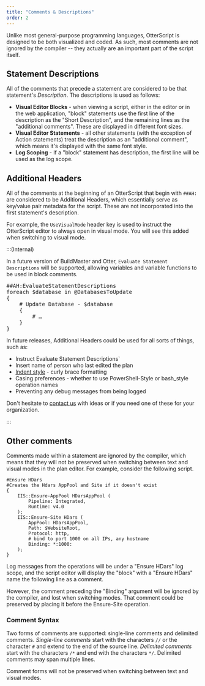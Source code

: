 ```yaml
---
title: "Comments & Descriptions"
order: 2
---
```


Unlike most general-purpose programming languages, OtterScript is designed to be both visualized and coded. As such, most comments are not ignored by the compiler -- they actually are an important part of the script itself.

## Statement Descriptions

All of the comments that precede a statement are considered to be that statement's _Description_. The descriptions is used as follows:

*   **Visual Editor Blocks** - when viewing a script, either in the editor or in the web application, "block" statements use the first line of the description as the "Short Description", and the remaining lines as the "additional comments". These are displayed in different font sizes.
*   **Visual Editor Statements** - all other statements (with the exception of Action statements) treat the description as an "additional comment", which means it's displayed with the same font style.
*   **Log Scoping** - if a "block" statement has description, the first line will be used as the log scope.

## Additional Headers

All of the comments at the beginning of an OtterScript that begin with `##AH:` are considered to be Additional Headers, which essentially serve as key/value pair metadata for the script. These are not incorporated into the first statement's description.

For example, the `UseVisualMode` header key is used to instruct the OtterScript editor to always open in visual mode. You will see this added when switching to visual mode.

:::(Internal) 

In a future version of BuildMaster and Otter, `Evaluate Statement Descriptions` will be supported, allowing variables and variable functions to be used in block comments.


<pre>##AH:EvaluateStatementDescriptions
foreach $database in @DatabasesToUpdate
{
    # Update Database - $database
    {
        # …
    }
}</pre>

In future releases, Additional Headers could be used for all sorts of things, such as:

*  Instruct Evaluate Statement Descriptions`
*   Insert name of person who last edited the plan
*   [Indent style](https://en.wikipedia.org/wiki/Indent_style) - curly brace formatting
*   Casing preferences - whether to use PowerShell-Style or bash_style operation names
*   Preventing any debug messages from being logged

Don't hesitate to [contact us](https://inedo.com/contact) with ideas or if you need one of these for your organization.

:::
## Other comments

Comments made within a statement are ignored by the compiler, which means that they will not be preserved when switching between text and visual modes in the plan editor. For example, consider the following script.

```
#Ensure HDars
#Creates the Hdars AppPool and Site if it doesn't exist
{
    IIS::Ensure-AppPool HDarsAppPool (
        Pipeline: Integrated, 
        Runtime: v4.0
    );
    IIS::Ensure-Site HDars (
        AppPool: HDarsAppPool,
        Path: $WebsiteRoot,
        Protocol: http,
        # bind to port 1000 on all IPs, any hostname
        Binding: *:1000:
    );
}
```

Log messages from the operations will be under a "Ensure HDars" log scope, and the script editor will display the "block" with a "Ensure HDars" name the following line as a comment.

However, the comment preceding the "Binding" argument will be ignored by the compiler, and lost when switching modes. That comment could be preserved by placing it before the Ensure-Site operation.

### Comment Syntax

Two forms of comments are supported: single-line comments and delimited comments. _Single-line comments_ start with the characters `//` or the character `#` and extend to the end of the source line. _Delimited comments_ start with the characters `/*` and end with the characters `*/`. Delimited comments may span multiple lines.

Comment forms will not be preserved when switching between text and visual modes.